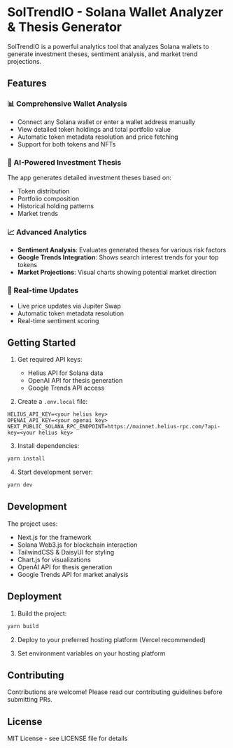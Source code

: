 # SolTrendIO - Solana Wallet Analyzer & Thesis Generator

SolTrendIO is a powerful analytics tool that analyzes Solana wallets to generate investment theses, sentiment analysis, and market trend projections.

## Features

### **📊 Comprehensive Wallet Analysis**

- Connect any Solana wallet or enter a wallet address manually
- View detailed token holdings and total portfolio value
- Automatic token metadata resolution and price fetching
- Support for both tokens and NFTs

### **🤖 AI-Powered Investment Thesis**

The app generates detailed investment theses based on:
- Token distribution
- Portfolio composition
- Historical holding patterns
- Market trends

### **📈 Advanced Analytics**

- **Sentiment Analysis**: Evaluates generated theses for various risk factors
- **Google Trends Integration**: Shows search interest trends for your top tokens
- **Market Projections**: Visual charts showing potential market direction

### **🔄 Real-time Updates**

- Live price updates via Jupiter Swap
- Automatic token metadata resolution
- Real-time sentiment scoring

## Getting Started

1. Get required API keys:
   - Helius API for Solana data
   - OpenAI API for thesis generation
   - Google Trends API access

2. Create a `.env.local` file:

```
HELIUS_API_KEY=<your helius key>
OPENAI_API_KEY=<your openai key>
NEXT_PUBLIC_SOLANA_RPC_ENDPOINT=https://mainnet.helius-rpc.com/?api-key=<your helius key>
```

3. Install dependencies:
```bash
yarn install
```

4. Start development server:
```bash
yarn dev
```

## Development

The project uses:
- Next.js for the framework
- Solana Web3.js for blockchain interaction
- TailwindCSS & DaisyUI for styling
- Chart.js for visualizations
- OpenAI API for thesis generation
- Google Trends API for market analysis

## Deployment

1. Build the project:
```bash
yarn build
```

2. Deploy to your preferred hosting platform (Vercel recommended)

3. Set environment variables on your hosting platform

## Contributing

Contributions are welcome! Please read our contributing guidelines before submitting PRs.

## License

MIT License - see LICENSE file for details
